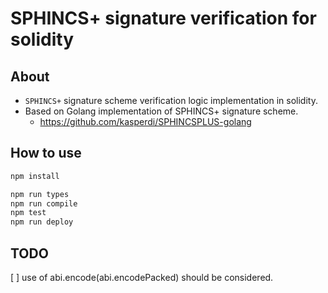 # SPHINCS+ signature verification for solidity

## About

- `SPHINCS+` signature scheme verification logic implementation in solidity.
 - Based on Golang implementation of SPHINCS+ signature scheme.
    - https://github.com/kasperdi/SPHINCSPLUS-golang

## How to use

```bash
npm install
```

```bash
npm run types 
npm run compile
npm test
npm run deploy
```

## TODO

[ ] use of abi.encode(abi.encodePacked) should be considered.